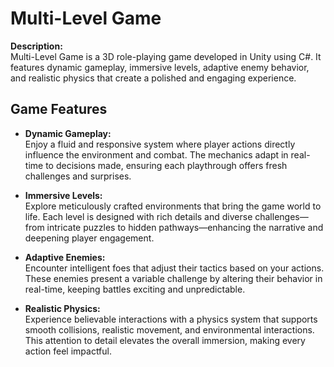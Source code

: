 # Multi-Level Game

**Description:**  
Multi-Level Game is a 3D role-playing game developed in Unity using C#. It features dynamic gameplay, immersive levels, adaptive enemy behavior, and realistic physics that create a polished and engaging experience.

## Game Features

- **Dynamic Gameplay:**  
  Enjoy a fluid and responsive system where player actions directly influence the environment and combat. The mechanics adapt in real-time to decisions made, ensuring each playthrough offers fresh challenges and surprises.

- **Immersive Levels:**  
  Explore meticulously crafted environments that bring the game world to life. Each level is designed with rich details and diverse challenges—from intricate puzzles to hidden pathways—enhancing the narrative and deepening player engagement.

- **Adaptive Enemies:**  
  Encounter intelligent foes that adjust their tactics based on your actions. These enemies present a variable challenge by altering their behavior in real-time, keeping battles exciting and unpredictable.

- **Realistic Physics:**  
  Experience believable interactions with a physics system that supports smooth collisions, realistic movement, and environmental interactions. This attention to detail elevates the overall immersion, making every action feel impactful.

